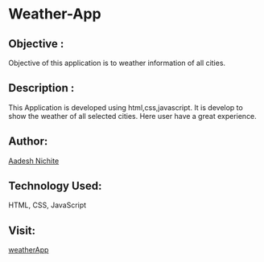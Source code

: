 # Weather-App

## Objective :

Objective of this application is to weather information of all cities.

## Description :

This Application is developed using html,css,javascript.
It is develop to show the weather of all selected cities.
Here user have a great experience.

## Author:

[Aadesh Nichite](https://github.com/AadeshNichite)

## Technology Used:

HTML, CSS, JavaScript

## Visit:
[weatherApp](https://aadeshnichite.github.io/CanvasGame/)

